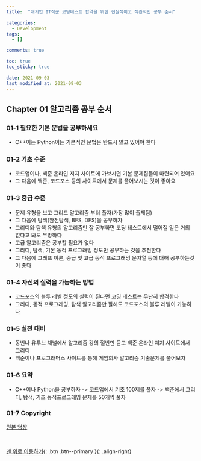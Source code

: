 ```yaml
---
title:  "대기업 IT직군 코딩테스트 합격을 위한 현실적이고 직관적인 공부 순서" 

categories:
  - Development
tags:
  - []

comments: true

toc: true
toc_sticky: true

date: 2021-09-03
last_modified_at: 2021-09-03
---
```


## Chapter 01 알고리즘 공부 순서

### 01-1 필요한 기본 문법을 공부하세요
- C++이든 Python이든 기본적인 문법은 반드시 알고 있어야 한다

### 01-2 기초 수준
- 코드업이나, 백준 온라인 저지 사이트에 가보시면 기본 문제집들이 마련되어 있어요
- 그 다음에 백준, 코드포스 등의 사이트에서 문제를 풀어보시는 것이 좋아요

### 01-3 중급 수준
- 문제 유형을 보고 그리드 알고리즘 부터 풀자(가장 많이 출제됨)
- 그 다음에 탐색(완전탐색, BFS, DFS)을 공부하자
- 그리디와 탐색 유형의 알고리즘만 잘 공부하면 코딩 테스트에서 떨어질 일은 거의 없다고 봐도 무방하다
- 고급 알고리즘은 공부할 필요가 없다
- 그리디, 탐색, 기본 동적 프로그래밍 정도만 공부하는 것을 추천한다
- 그 다음에 그래프 이론, 중급 및 고급 동적 프로그래밍 문자열 등에 대해 공부하는것이 좋다

### 01-4 자신의 실력을 가늠하는 방법
- 코드포스의 블루 레벨 정도의 실력이 된다면 코딩 테스트는 무난히 합격한다
- 그리디, 동적 프로그래밍, 탐색 알고리즘만 잘해도 코드포스의 블루 레벨이 가능하다

### 01-5 실전 대비
- 동빈나 유투브 채널에서 알고리즘 강의 절반만 듣고 백준 온라인 저지 사이트에서 그리디
- 백준이나 프로그래머스 사이트를 통해 게임회사 알고리즘 기출문제를 풀어보자

### 01-6 요약
- C++이나 Python을 공부하자 -> 코드업에서 기초 100제를 풀자 -> 백준에서 그리디, 탐색, 기초 동적프로그래밍 문제를 50개씩 풀자

### 01-7 Copyright
[ 원본 영상 ](https://www.youtube.com/watch?v=ukkLCl9yBvE/)

<br>

[맨 위로 이동하기](#){: .btn .btn--primary }{: .align-right}